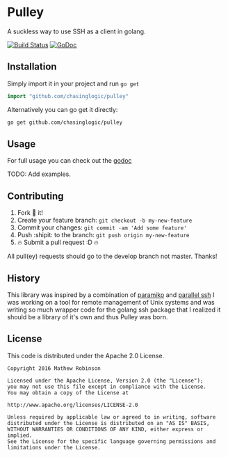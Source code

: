 # Pulley 
A suckless way to use SSH as a client in golang.

[![Build Status](https://travis-ci.org/ChasingLogic/pulley.svg?branch=master)](https://travis-ci.org/ChasingLogic/pulley)
[![GoDoc](https://img.shields.io/badge/godoc-reference-blue.svg)](http://godoc.org/github.com/chasinglogic/pulley)

## Installation

Simply import it in your project and run `go get`

```go
import "github.com/chasinglogic/pulley"
```

Alternatively you can go get it directly:

```bash
go get github.com/chasinglogic/pulley
```

## Usage

For full usage you can check out the
[godoc](https://godoc.org/github.com/chasinglogic/pulley)

TODO: Add examples.

## Contributing

1. Fork :fork_and_knife: it!
2. Create your feature branch: `git checkout -b my-new-feature`
3. Commit your changes: `git commit -am 'Add some feature'`
4. Push :shipit: to the branch: `git push origin my-new-feature`
5. :fire: Submit a pull request :D :fire:

All pull(ey) requests should go to the develop branch not master. Thanks!

## History

This library was inspired by a combination of 
[paramiko](http://www.paramiko.org/) and [parallel
ssh](https://github.com/pkittenis/parallel-ssh) I was working on a tool for
remote management of Unix systems and was writing so much wrapper code for the
golang ssh package that I realized it should be a library of it's own and thus
Pulley was born.

## License

This code is distributed under the Apache 2.0 License.

```
Copyright 2016 Mathew Robinson

Licensed under the Apache License, Version 2.0 (the "License");
you may not use this file except in compliance with the License.
You may obtain a copy of the License at

http://www.apache.org/licenses/LICENSE-2.0

Unless required by applicable law or agreed to in writing, software
distributed under the License is distributed on an "AS IS" BASIS,
WITHOUT WARRANTIES OR CONDITIONS OF ANY KIND, either express or implied.
See the License for the specific language governing permissions and
limitations under the License.

```
